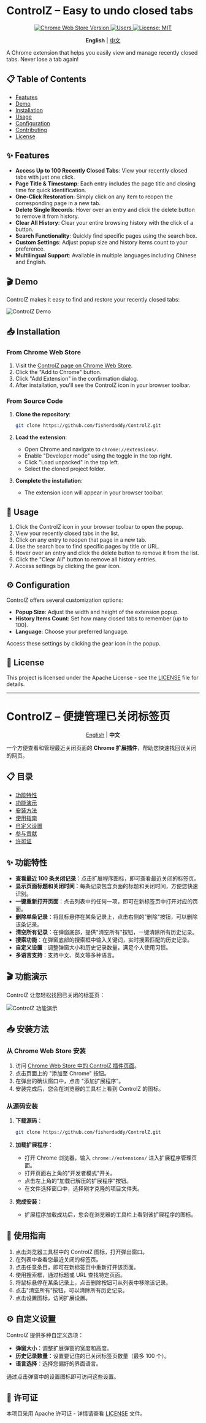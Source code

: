 # ControlZ – Easy to undo closed tabs

<p align="center">
  <a href="https://chromewebstore.google.com/detail/controlz-%E2%80%93-easy-to-undo-c/pekcnjhmdcppgnidgnnccmlnmhgamlea">
    <img src="https://img.shields.io/chrome-web-store/v/pekcnjhmdcppgnidgnnccmlnmhgamlea?color=blue" alt="Chrome Web Store Version">
  </a>
  <a href="https://chromewebstore.google.com/detail/controlz-%E2%80%93-easy-to-undo-c/pekcnjhmdcppgnidgnnccmlnmhgamlea">
    <img src="https://img.shields.io/chrome-web-store/users/pekcnjhmdcppgnidgnnccmlnmhgamlea?color=green" alt="Users">
  </a>
  <a href="https://github.com/yourusername/ControlZ/blob/main/LICENSE">
    <img src="https://img.shields.io/badge/License-MIT-yellow.svg" alt="License: MIT">
  </a>
</p>

<p align="center">
  <b>English</b> | <a href="#controlz--便捷管理已关闭标签页">中文</a>
</p>

A Chrome extension that helps you easily view and manage recently closed tabs. Never lose a tab again!

## 📋 Table of Contents

- [Features](#-features)
- [Demo](#-demo)
- [Installation](#-installation)
- [Usage](#-usage)
- [Configuration](#-configuration)
- [Contributing](#-contributing)
- [License](#-license)

## ✨ Features

- **Access Up to 100 Recently Closed Tabs**: View your recently closed tabs with just one click.
- **Page Title & Timestamp**: Each entry includes the page title and closing time for quick identification.
- **One-Click Restoration**: Simply click on any item to reopen the corresponding page in a new tab.
- **Delete Single Records**: Hover over an entry and click the delete button to remove it from history.
- **Clear All History**: Clear your entire browsing history with the click of a button.
- **Search Functionality**: Quickly find specific pages using the search box.
- **Custom Settings**: Adjust popup size and history items count to your preference.
- **Multilingual Support**: Available in multiple languages including Chinese and English.

## 🎬 Demo

ControlZ makes it easy to find and restore your recently closed tabs:

![ControlZ Demo](public/home.png)

## 📥 Installation

### From Chrome Web Store

1. Visit the [ControlZ page on Chrome Web Store](https://chromewebstore.google.com/detail/controlz-%E2%80%93-easy-to-undo-c/pekcnjhmdcppgnidgnnccmlnmhgamlea).
2. Click the "Add to Chrome" button.
3. Click "Add Extension" in the confirmation dialog.
4. After installation, you'll see the ControlZ icon in your browser toolbar.

### From Source Code

1. **Clone the repository**:
   ```bash
   git clone https://github.com/fisherdaddy/ControlZ.git
   ```

2. **Load the extension**:
   - Open Chrome and navigate to `chrome://extensions/`.
   - Enable "Developer mode" using the toggle in the top right.
   - Click "Load unpacked" in the top left.
   - Select the cloned project folder.

3. **Complete the installation**:
   - The extension icon will appear in your browser toolbar.

## 🚀 Usage

1. Click the ControlZ icon in your browser toolbar to open the popup.
2. View your recently closed tabs in the list.
3. Click on any entry to reopen that page in a new tab.
4. Use the search box to find specific pages by title or URL.
5. Hover over an entry and click the delete button to remove it from the list.
6. Click the "Clear All" button to remove all history entries.
7. Access settings by clicking the gear icon.

## ⚙️ Configuration

ControlZ offers several customization options:

- **Popup Size**: Adjust the width and height of the extension popup.
- **History Items Count**: Set how many closed tabs to remember (up to 100).
- **Language**: Choose your preferred language.

Access these settings by clicking the gear icon in the popup.


## 📄 License

This project is licensed under the Apache License - see the [LICENSE](LICENSE) file for details.

---

# ControlZ – 便捷管理已关闭标签页

<p align="center">
  <a href="#controlz--easy-to-undo-closed-tabs">English</a> | <b>中文</b>
</p>

一个方便查看和管理最近关闭页面的 **Chrome 扩展插件**，帮助您快速找回误关闭的网页。

## 📋 目录

- [功能特性](#-功能特性)
- [功能演示](#-功能演示)
- [安装方法](#-安装方法)
- [使用指南](#-使用指南)
- [自定义设置](#-自定义设置)
- [参与贡献](#-参与贡献)
- [许可证](#-许可证)

## ✨ 功能特性

- **查看最近 100 条关闭记录**：点击扩展程序图标，即可查看最近关闭的标签页。
- **显示页面标题和关闭时间**：每条记录包含页面的标题和关闭时间，方便您快速识别。
- **一键重新打开页面**：点击列表中的任何一项，即可在新标签页中打开对应的页面。
- **删除单条记录**：将鼠标悬停在某条记录上，点击右侧的"删除"按钮，可以删除该条记录。
- **清空所有记录**：在弹窗底部，提供"清空所有"按钮，一键清除所有历史记录。
- **搜索功能**：在弹窗底部的搜索框中输入关键词，实时搜索匹配的历史记录。
- **自定义设置**：调整弹窗大小和历史记录数量，满足个人使用习惯。
- **多语言支持**：支持中文、英文等多种语言。

## 🎬 功能演示

ControlZ 让您轻松找回已关闭的标签页：

![ControlZ 功能演示](public/home.png)

## 📥 安装方法

### 从 Chrome Web Store 安装

1. 访问 [Chrome Web Store 中的 ControlZ 插件页面](https://chromewebstore.google.com/detail/controlz-%E2%80%93-easy-to-undo-c/pekcnjhmdcppgnidgnnccmlnmhgamlea)。
2. 点击页面上的 "添加至 Chrome" 按钮。
3. 在弹出的确认窗口中，点击 "添加扩展程序"。
4. 安装完成后，您会在浏览器的工具栏上看到 ControlZ 的图标。

### 从源码安装

1. **下载源码**：
   ```bash
   git clone https://github.com/fisherdaddy/ControlZ.git
   ```

2. **加载扩展程序**：
   - 打开 Chrome 浏览器，输入 `chrome://extensions/` 进入扩展程序管理页面。
   - 打开页面右上角的"开发者模式"开关。
   - 点击左上角的"加载已解压的扩展程序"按钮。
   - 在文件选择窗口中，选择刚才克隆的项目文件夹。

3. **完成安装**：
   - 扩展程序加载成功后，您会在浏览器的工具栏上看到该扩展程序的图标。

## 🚀 使用指南

1. 点击浏览器工具栏中的 ControlZ 图标，打开弹出窗口。
2. 在列表中查看您最近关闭的标签页。
3. 点击任意条目，即可在新标签页中重新打开该页面。
4. 使用搜索框，通过标题或 URL 查找特定页面。
5. 将鼠标悬停在某条记录上，点击删除按钮可从列表中移除该记录。
6. 点击"清空所有"按钮，可以清除所有历史记录。
7. 点击设置图标，访问扩展设置。

## ⚙️ 自定义设置

ControlZ 提供多种自定义选项：

- **弹窗大小**：调整扩展弹窗的宽度和高度。
- **历史记录数量**：设置要记住的已关闭标签页数量（最多 100 个）。
- **语言选择**：选择您偏好的界面语言。

通过点击弹窗中的设置图标即可访问这些设置。


## 📄 许可证

本项目采用 Apache 许可证 - 详情请查看 [LICENSE](LICENSE) 文件。
